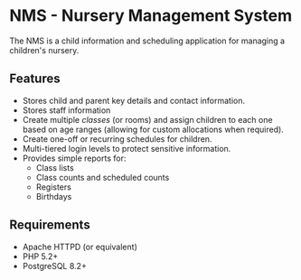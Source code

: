 # NMS -  Nursery Management System

The NMS is a child information and scheduling application for managing a
children's nursery.

## Features

* Stores child and parent key details and contact information.
* Stores staff information
* Create multiple _classes_ (or rooms) and assign children to each one based on
  age ranges (allowing for custom allocations when required).
* Create one-off or recurring schedules for children.
* Multi-tiered login levels to protect sensitive information.
* Provides simple reports for:
  * Class lists
  * Class counts and scheduled counts
  * Registers
  * Birthdays

## Requirements

* Apache HTTPD (or equivalent)
* PHP 5.2+
* PostgreSQL 8.2+

